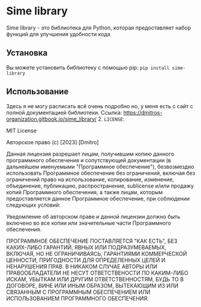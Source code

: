 # Sime library

Sime library - это библиотека для Python, которая предоставляет набор функций для улучшения удобности кода

## Установка

Вы можете установить библиотеку с помощью pip: `pip install sime-library`

## Использование


Здесь я не могу расписать всё очень подробно но, у меня есть с сайт с полной документацией библиотеки. Ссылка: https://dmitros-organization.gitbook.io/sime_library/
2. `LICENSE`:

MIT License

Авторское право (c) [2023] [Dmitro]

Данная лицензия разрешает лицам, получившим копию данного программного обеспечения и сопутствующей документации (в дальнейшем именуемыми "Программное обеспечение"), безвозмездно использовать Программное обеспечение без ограничений, включая без ограничений право на использование, копирование, изменение, объединение, публикацию, распространение, sublicense и/или продажу копий Программного обеспечения, а также лицам, которым предоставляется данное Программное обеспечение, при соблюдении следующих условий:

Уведомление об авторском праве и данной лицензии должно быть включено во все копии или значительные части Программного обеспечения.

ПРОГРАММНОЕ ОБЕСПЕЧЕНИЕ ПОСТАВЛЯЕТСЯ "КАК ЕСТЬ", БЕЗ КАКИХ-ЛИБО ГАРАНТИЙ, ЯВНЫХ ИЛИ ПОДРАЗУМЕВАЕМЫХ, ВКЛЮЧАЯ, НО НЕ ОГРАНИЧИВАЯСЬ, ГАРАНТИЯМИ КОММЕРЧЕСКОЙ ЦЕННОСТИ, ПРИГОДНОСТИ ДЛЯ ОПРЕДЕЛЕННЫХ ЦЕЛЕЙ И НЕНАРУШЕНИЯ ПРАВ. В НИКАКОМ СЛУЧАЕ АВТОРЫ ИЛИ ПРАВООБЛАДАТЕЛИ НЕ НЕСУТ ОТВЕТСТВЕНОСТИ ПО КАКИМ-ЛИБО ИСКАМ, УБЫТКАМ ИЛИ ДРУГИМ ОТВЕТСТВЕННОСТЯМ, БУДЬ ТО В ДОГОВОРЕ, ВИНЕ ИЛИ ИНЫМ ОБРАЗОМ, ВЫТЕКАЮЩИМ ИЗ ИЛИ СВЯЗАННЫМ С ПРОГРАММНЫМ ОБЕСПЕЧЕНИЕМ ИЛИ ИСПОЛЬЗОВАНИЕМ ПРОГРАММНОГО ОБЕСПЕЧЕНИЯ.
